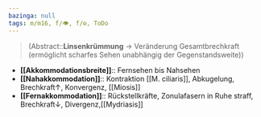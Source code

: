 ```yaml
---
bazinga: null
tags: m/m16, f/👁️, f/⚙️, ToDo
---
```

> (Abstract::**Linsenkrümmung** → Veränderung Gesamtbrechkraft (ermöglicht scharfes Sehen unabhängig der Gegenstandsweite))
- **[[Akkommodationsbreite]]**:: Fernsehen bis Nahsehen
- **[[Nahakkommodation]]**:: Kontraktion [[M. ciliaris]], Abkugelung, Brechkraft↑, Konvergenz, [[Miosis]]
- **[[Fernakkommodation]]**:: Rückstellkräfte, Zonulafasern in Ruhe straff, Brechkraft↓, Divergenz,[[Mydriasis]]